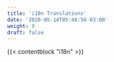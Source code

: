 ```yaml
---
title: 'i18n Translations'
date: '2020-05-14T05:48:56-03:00'
weight: 9
draft: false
---
```


{{< contentblock "i18n" >}}
